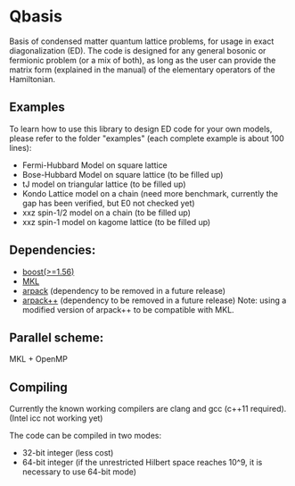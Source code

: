 # Qbasis
Basis of condensed matter quantum lattice problems, for usage in exact diagonalization (ED). The code is designed for any general bosonic or fermionic problem (or a mix of both), as long as the user can provide the matrix form (explained in the manual) of the elementary operators of the Hamiltonian.

## Examples
To learn how to use this library to design ED code for your own models, please refer to the folder "examples" (each complete example is about 100 lines):
- Fermi-Hubbard Model on square lattice
- Bose-Hubbard Model on square lattice (to be filled up)
- tJ model on triangular lattice (to be filled up)
- Kondo Lattice model on a chain (need more benchmark, currently the gap has been verified, but E0 not checked yet)
- xxz spin-1/2 model on a chain (to be filled up)
- xxz spin-1 model on kagome lattice (to be filled up)

## Dependencies:
- [boost(>=1.56)](http://www.boost.org/)
- [MKL](https://software.intel.com/en-us/intel-mkl)
- [arpack](https://github.com/opencollab/arpack-ng) (dependency to be removed in a future release)
- [arpack++](https://github.com/wztzjhn/arpackpp) (dependency to be removed in a future release)
Note: using a modified version of arpack++ to be compatible with MKL.

## Parallel scheme: 
MKL + OpenMP

## Compiling
Currently the known working compilers are clang and gcc (c++11 required). (Intel icc not working yet)

The code can be compiled in two modes:
- 32-bit integer (less cost)
- 64-bit integer (if the unrestricted Hilbert space reaches 10^9, it is necessary to use 64-bit mode)

